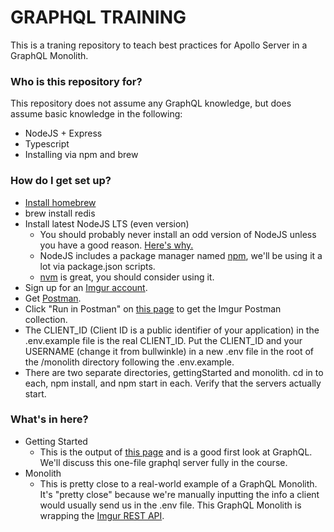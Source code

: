 # GRAPHQL TRAINING #

This is a traning repository to teach best practices for Apollo Server in a GraphQL Monolith.

### Who is this repository for? ###

This repository does not assume any GraphQL knowledge, but does assume basic knowledge in the following:

* NodeJS + Express
* Typescript
* Installing via npm and brew

### How do I get set up? ###

* [Install homebrew](https://brew.sh/)
* brew install redis
* Install latest NodeJS LTS (even version)
    * You should probably never install an odd version of NodeJS unless you have a good reason. [Here's why.](https://nodejs.org/en/about/releases/)
    * NodeJS includes a package manager named [npm](https://www.npmjs.com/), we'll be using it a lot via package.json scripts.
    * [nvm](https://github.com/nvm-sh/nvm) is great, you should consider using it.
* Sign up for an [Imgur account](https://imgur.com/).
* Get [Postman](https://www.postman.com/).
* Click "Run in Postman" on [this page](https://apidocs.imgur.com/) to get the Imgur Postman collection.
* The CLIENT_ID (Client ID is a public identifier of your application) in the .env.example file is the real CLIENT_ID. Put the CLIENT_ID and your USERNAME (change it from bullwinkle) in a new .env file in the root of the /monolith directory following the .env.example.
* There are two separate directories, gettingStarted and monolith. cd in to each, npm install, and npm start in each. Verify that the servers actually start.

### What's in here? ###

* Getting Started
    * This is the output of [this page](https://www.apollographql.com/docs/apollo-server/getting-started/) and is a good first look at GraphQL. We'll discuss this one-file graphql server fully in the course.
* Monolith
    * This is pretty close to a real-world example of a GraphQL Monolith. It's "pretty close" because we're manually inputting the info a client would usually send us in the .env file. This GraphQL Monolith is wrapping the [Imgur REST API](https://apidocs.imgur.com/).
